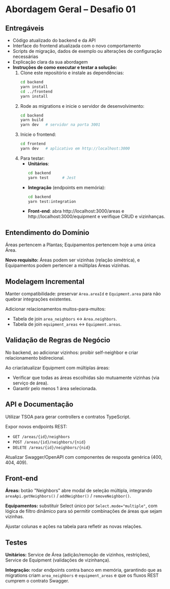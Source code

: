 # Abordagem Geral – Desafio 01

## Entregáveis
- Código atualizado do backend e da API  
- Interface do frontend atualizada com o novo comportamento  
- Scripts de migração, dados de exemplo ou alterações de configuração necessárias  
- Explicação clara da sua abordagem  
- **Instruções de como executar e testar a solução:**
  1. Clone este repositório e instale as dependências:
     ```bash
     cd backend
     yarn install
     cd ../frontend
     yarn install
     ```
  2. Rode as migrations e inicie o servidor de desenvolvimento:
     ```bash
     cd backend
     yarn build
     yarn dev   # servidor na porta 3001
     ```
  3. Inicie o frontend:
     ```bash
     cd frontend
     yarn dev   # aplicativo em http://localhost:3000
     ```
  4. Para testar:
     - **Unitários**:  
       ```bash
       cd backend
       yarn test      # Jest
       ```
     - **Integração** (endpoints em memória):  
       ```bash
       cd backend
       yarn test:integration
       ```
     - **Front-end**: abra http://localhost:3000/areas e http://localhost:3000/equipment e verifique CRUD e vizinhanças.

## Entendimento do Domínio

Áreas pertencem a Plantas; Equipamentos pertencem hoje a uma única Área.

**Novo requisito:** Áreas podem ser vizinhas (relação simétrica), e Equipamentos podem pertencer a múltiplas Áreas vizinhas.

## Modelagem Incremental

Manter compatibilidade: preservar `Area.areaId` e `Equipment.area` para não quebrar integrações existentes.

Adicionar relacionamentos muitos-para-muitos:

- Tabela de join `area_neighbors` ↔ `Area.neighbors`.
- Tabela de join `equipment_areas` ↔ `Equipment.areas`.

## Validação de Regras de Negócio

No backend, ao adicionar vizinhos: proibir self-neighbor e criar relacionamento bidirecional.

Ao criar/atualizar Equipment com múltiplas áreas:

- Verificar que todas as áreas escolhidas são mutuamente vizinhas (via serviço de área).
- Garantir pelo menos 1 área selecionada.

## API e Documentação

Utilizar TSOA para gerar controllers e contratos TypeScript.

Expor novos endpoints REST:

- `GET /areas/{id}/neighbors`
- `POST /areas/{id}/neighbors/{nid}`
- `DELETE /areas/{id}/neighbors/{nid}`

Atualizar Swagger/OpenAPI com componentes de resposta genérica (400, 404, 409).

## Front-end

**Áreas:** botão "Neighbors" abre modal de seleção múltipla, integrando `areaApi.getNeighbors()` / `addNeighbor()` / `removeNeighbor()`.

**Equipamentos:** substituir Select único por `Select.mode="multiple"`, com lógica de filtro dinâmico para só permitir combinações de áreas que sejam vizinhas.

Ajustar colunas e ações na tabela para refletir as novas relações.

## Testes

**Unitários:** Service de Área (adição/remoção de vizinhos, restrições), Service de Equipment (validações de vizinhança).

**Integração:** rodar endpoints contra banco em memória, garantindo que as migrations criam `area_neighbors` e `equipment_areas` e que os fluxos REST cumprem o contrato Swagger.
